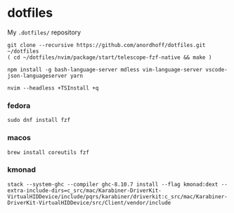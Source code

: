 # dotfiles

My `.dotfiles/` repository

```
git clone --recursive https://github.com/anordhoff/dotfiles.git ~/dotfiles
( cd ~/dotfiles/nvim/package/start/telescope-fzf-native && make )
```

```
npm install -g bash-language-server mdless vim-language-server vscode-json-languageserver yarn
```

```
nvim --headless +TSInstall +q
```

### fedora

```
sudo dnf install fzf
```

### macos

```
brew install coreutils fzf
```

### kmonad

```
stack --system-ghc --compiler ghc-8.10.7 install --flag kmonad:dext --extra-include-dirs=c_src/mac/Karabiner-DriverKit-VirtualHIDDevice/include/pqrs/karabiner/driverkit:c_src/mac/Karabiner-DriverKit-VirtualHIDDevice/src/Client/vendor/include
```
